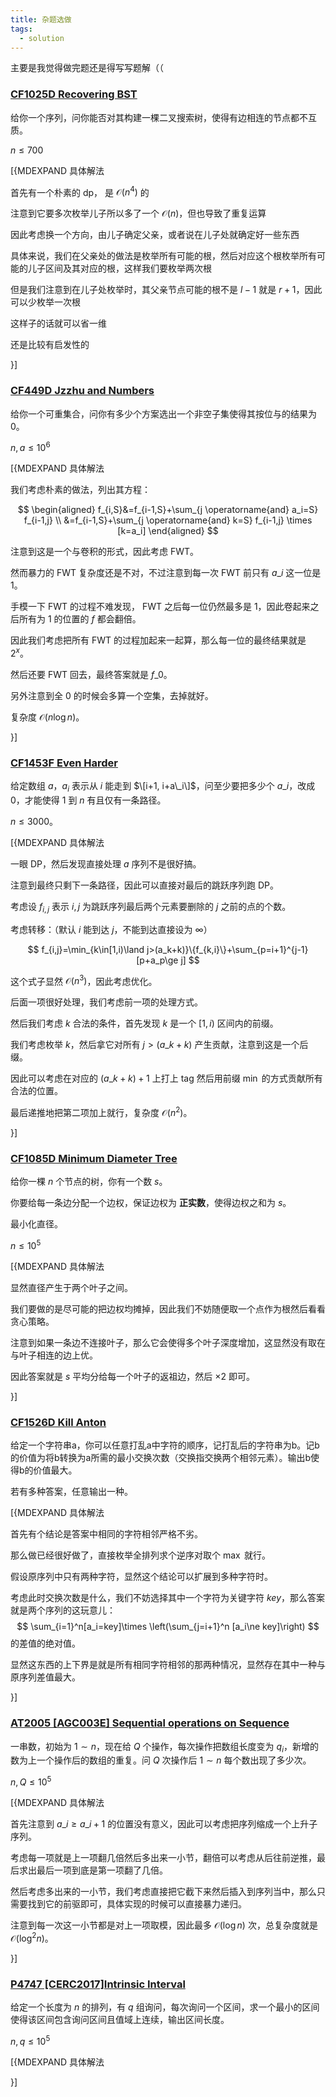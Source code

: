 ```yaml
---
title: 杂题选做
tags:
  - solution
---
```


主要是我觉得做完题还是得写写题解（（

### [CF1025D Recovering BST](https://www.luogu.com.cn/problem/CF1025D)

给你一个序列，问你能否对其构建一棵二叉搜索树，使得有边相连的节点都不互质。

$n \le 700$

[{MDEXPAND 具体解法

首先有一个朴素的 dp， 是 $\mathcal{O}(n^4)$ 的

注意到它要多次枚举儿子所以多了一个 $\mathcal{O}(n)$，但也导致了重复运算

因此考虑换一个方向，由儿子确定父亲，或者说在儿子处就确定好一些东西

具体来说，我们在父亲处的做法是枚举所有可能的根，然后对应这个根枚举所有可能的儿子区间及其对应的根，这样我们要枚举两次根

但是我们注意到在儿子处枚举时，其父亲节点可能的根不是 $l-1$ 就是 $r+1$，因此可以少枚举一次根

这样子的话就可以省一维

还是比较有启发性的

}]

### [CF449D Jzzhu and Numbers](https://www.luogu.com.cn/problem/CF449D)

给你一个可重集合，问你有多少个方案选出一个非空子集使得其按位与的结果为 $0$。

$n, a \le 10^6$

[{MDEXPAND 具体解法

我们考虑朴素的做法，列出其方程：

$$
\begin{aligned}
f_{i,S}&=f_{i-1,S}+\sum_{j \operatorname{and} a_i=S} f_{i-1,j} \\
&=f_{i-1,S}+\sum_{j \operatorname{and} k=S} f_{i-1,j} \times [k=a_i]
\end{aligned}
$$

注意到这是一个与卷积的形式，因此考虑 FWT。

然而暴力的 FWT 复杂度还是不对，不过注意到每一次 FWT 前只有 $a\_i$ 这一位是 $1$。

手模一下 FWT 的过程不难发现， FWT 之后每一位仍然最多是 $1$，因此卷起来之后所有为 $1$ 的位置的 $f$ 都会翻倍。

因此我们考虑把所有 FWT 的过程加起来一起算，那么每一位的最终结果就是 $2^x$。

然后还要 FWT 回去，最终答案就是 $f\_0$。

另外注意到全 $0$ 的时候会多算一个空集，去掉就好。

复杂度 $\mathcal{O}(n\log n)$。

}]

### [CF1453F Even Harder](https://www.luogu.com.cn/problem/CF1453F)

给定数组 $a$，$a_i$ 表示从 $i$ 能走到 $\[i+1, i+a\_i\]$，问至少要把多少个 $a\_i$，改成 $0$，才能使得 $1$ 到 $n$ 有且仅有一条路径。

$n \leq 3000$。

[{MDEXPAND 具体解法

一眼 DP，然后发现直接处理 $a$ 序列不是很好搞。

注意到最终只剩下一条路径，因此可以直接对最后的跳跃序列跑 DP。

考虑设 $f_{i,j}$ 表示 $i, j$ 为跳跃序列最后两个元素要删除的 $j$ 之前的点的个数。

考虑转移：（默认 $i$ 能到达 $j$，不能到达直接设为 $\infty$）

$$
f_{i,j}=\min_{k\in[1,i)\land j>(a_k+k)}\{f_{k,i}\}+\sum_{p=i+1}^{j-1}[p+a_p\ge j]
$$

这个式子显然 $\mathcal{O}(n^3)$，因此考虑优化。

后面一项很好处理，我们考虑前一项的处理方式。

然后我们考虑 $k$ 合法的条件，首先发现 $k$ 是一个 $[1,i)$ 区间内的前缀。

我们考虑枚举 $k$，然后拿它对所有 $j > (a\_k+k)$ 产生贡献，注意到这是一个后缀。

因此可以考虑在对应的 $(a\_k+k)+1$ 上打上 tag 然后用前缀 $\min$ 的方式贡献所有合法的位置。

最后递推地把第二项加上就行，复杂度 $\mathcal{O}(n^2)$。

}]

### [CF1085D Minimum Diameter Tree](https://www.luogu.com.cn/problem/CF1085D)

给你一棵 $n$ 个节点的树，你有一个数 $s$。

你要给每一条边分配一个边权，保证边权为 **正实数**，使得边权之和为 $s$。

最小化直径。

$n \le 10^5$

[{MDEXPAND 具体解法

显然直径产生于两个叶子之间。

我们要做的是尽可能的把边权均摊掉，因此我们不妨随便取一个点作为根然后看看贪心策略。

注意到如果一条边不连接叶子，那么它会使得多个叶子深度增加，这显然没有取在与叶子相连的边上优。

因此答案就是 $s$ 平均分给每一个叶子的返祖边，然后 $\times 2$ 即可。

}]

### [CF1526D Kill Anton](https://www.luogu.com.cn/problem/CF1526D)

给定一个字符串a，你可以任意打乱a中字符的顺序，记打乱后的字符串为b。记b的价值为将b转换为a所需的最小交换次数（交换指交换两个相邻元素）。输出b使得b的价值最大。

若有多种答案，任意输出一种。

[{MDEXPAND 具体解法

首先有个结论是答案中相同的字符相邻严格不劣。

那么做已经很好做了，直接枚举全排列求个逆序对取个 $\max$ 就行。

假设原序列中只有两种字符，显然这个结论可以扩展到多种字符时。

考虑此时交换次数是什么，我们不妨选择其中一个字符为关键字符 $key$，那么答案就是两个序列的这玩意儿：
$$
\sum_{i=1}^n[a_i=key]\times \left(\sum_{j=i+1}^n [a_i\ne key]\right)
$$
的差值的绝对值。

显然这东西的上下界是就是所有相同字符相邻的那两种情况，显然存在其中一种与原序列差值最大。

}]

### [AT2005 [AGC003E] Sequential operations on Sequence](https://www.luogu.com.cn/problem/AT2005)

一串数，初始为 $1\sim n$，现在给 $Q$ 个操作，每次操作把数组长度变为 $q_i$，新增的数为上一个操作后的数组的重复。问 $Q$ 次操作后 $1\sim n$ 每个数出现了多少次。

$n, Q \le 10^5$

[{MDEXPAND 具体解法

首先注意到 $a\_i \ge a\_{i+1}$ 的位置没有意义，因此可以考虑把序列缩成一个上升子序列。

考虑每一项就是上一项翻几倍然后多出来一小节，翻倍可以考虑从后往前逆推，最后求出最后一项到底是第一项翻了几倍。

然后考虑多出来的一小节，我们考虑直接把它截下来然后插入到序列当中，那么只需要找到它的前驱即可，具体实现的时候可以直接暴力递归。

注意到每一次这一小节都是对上一项取模，因此最多 $\mathcal{O}(\log n)$ 次，总复杂度就是 $\mathcal{O}(\log^2 n)$。

}]

### [P4747 [CERC2017]Intrinsic Interval](https://www.luogu.com.cn/problem/P4747)

给定一个长度为 $n$ 的排列，有 $q$ 组询问，每次询问一个区间，求一个最小的区间使得该区间包含询问区间且值域上连续，输出区间长度。

$n, q \le 10^5$

[{MDEXPAND 具体解法

}]
